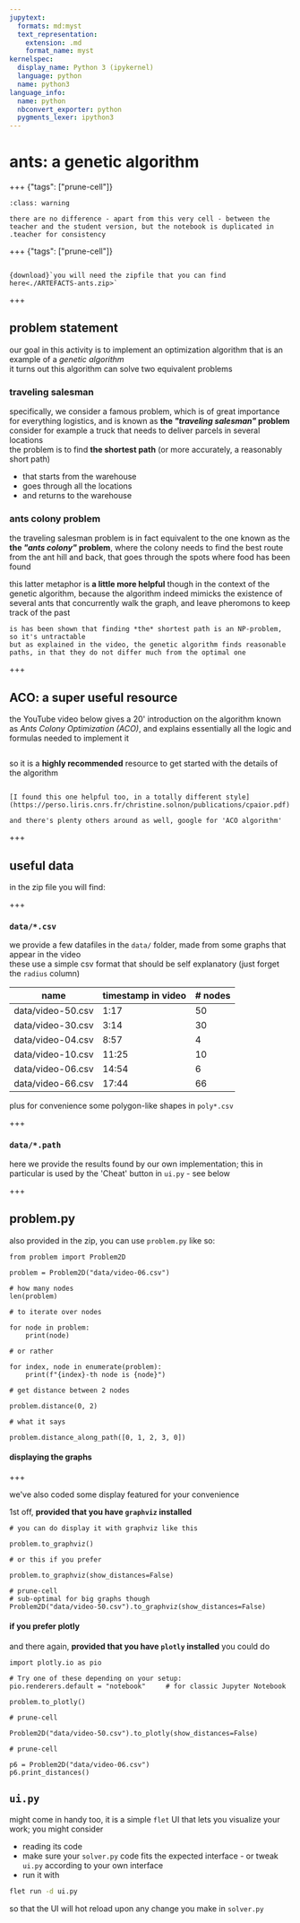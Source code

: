 ```yaml
---
jupytext:
  formats: md:myst
  text_representation:
    extension: .md
    format_name: myst
kernelspec:
  display_name: Python 3 (ipykernel)
  language: python
  name: python3
language_info:
  name: python
  nbconvert_exporter: python
  pygments_lexer: ipython3
---
```


# ants: a genetic algorithm

+++ {"tags": ["prune-cell"]}

````{admonition} nothing to prune
:class: warning

there are no difference - apart from this very cell - between the teacher and the student version, but the notebook is duplicated in .teacher for consistency
````

+++ {"tags": ["prune-cell"]}

```{admonition} grab the zip for starters

{download}`you will need the zipfile that you can find here<./ARTEFACTS-ants.zip>`
```

+++

## problem statement

our goal in this activity is to implement an optimization algorithm that is an example of a *genetic algorithm*  
it turns out this algorithm can solve two equivalent problems

### traveling salesman

specifically, we consider a famous problem, which is of great importance for everything logistics, and is known as **the *"traveling salesman"* problem**  
consider for example a truck that needs to deliver parcels in several locations  
the problem is to find **the shortest path** (or more accurately, a reasonably short path)

- that starts from the warehouse
- goes through all the locations
- and returns to the warehouse

### ants colony problem

the traveling salesman problem is in fact equivalent to the one known as the **the *"ants colony"* problem**, where the colony needs to find the best route from the ant hill and back, that goes through the spots where food has been found  

this latter metaphor is **a little more helpful** though in the context of the genetic algorithm, because the algorithm indeed mimicks the existence of several ants that concurrently walk the graph, and leave pheromons to keep track of the past

```{admonition} not *the* shortest path
is has been shown that finding *the* shortest path is an NP-problem, so it's untractable  
but as explained in the video, the genetic algorithm finds reasonable paths, in that they do not differ much from the optimal one
```

+++

## ACO: a super useful resource

the YouTube video below gives a 20' introduction on the algorithm known as *Ants Colony Optimization (ACO)*, and explains essentially all the logic and formulas needed to implement it  
```{iframe} https://www.youtube.com/embed/u7bQomllcJw?rel=0&amp;controls=1
```
so it is a **highly recommended** resource to get started with the details of the algorithm

```{admonition} not a video fan ?

[I found this one helpful too, in a totally different style](https://perso.liris.cnrs.fr/christine.solnon/publications/cpaior.pdf)

and there's plenty others around as well, google for 'ACO algorithm'
```

+++

## useful data

in the zip file you will find:

+++

### `data/*.csv`

we provide a few datafiles in the `data/` folder, made from some graphs that appear in the video  
these use a simple csv format that should be self explanatory (just forget the `radius` column)

| name | timestamp in video | # nodes |
|-|-|-|
| data/video-50.csv | 1:17 | 50 |
| data/video-30.csv | 3:14 | 30 |
| data/video-04.csv | 8:57 | 4 |
| data/video-10.csv | 11:25 | 10 |
| data/video-06.csv | 14:54 | 6 |
| data/video-66.csv | 17:44 | 66 |

plus for convenience some polygon-like shapes in `poly*.csv`

+++

### `data/*.path`

here we provide the results found by our own implementation; this in particular is used by the 'Cheat' button in `ui.py` - see below

+++

## problem.py

also provided in the zip, you can use `problem.py` like so:

```{code-cell} ipython3
from problem import Problem2D

problem = Problem2D("data/video-06.csv")
```

```{code-cell} ipython3
# how many nodes
len(problem)
```

```{code-cell} ipython3
# to iterate over nodes

for node in problem:
    print(node)
```

```{code-cell} ipython3
# or rather

for index, node in enumerate(problem):
    print(f"{index}-th node is {node}")
```

```{code-cell} ipython3
# get distance between 2 nodes

problem.distance(0, 2)
```

```{code-cell} ipython3
# what it says

problem.distance_along_path([0, 1, 2, 3, 0])
```

#### displaying the graphs

+++

we've also coded some display featured for your convenience

1st off, **provided that you have `graphviz` installed**

```{code-cell} ipython3
# you can do display it with graphviz like this

problem.to_graphviz()
```

```{code-cell} ipython3
# or this if you prefer

problem.to_graphviz(show_distances=False)
```

```{code-cell} ipython3
# prune-cell
# sub-optimal for big graphs though
Problem2D("data/video-50.csv").to_graphviz(show_distances=False)
```

#### if you prefer plotly

and there again, **provided that you have `plotly` installed** you could do

```{code-cell} ipython3
import plotly.io as pio

# Try one of these depending on your setup:
pio.renderers.default = "notebook"     # for classic Jupyter Notebook
```

```{code-cell} ipython3
problem.to_plotly()
```

```{code-cell} ipython3
# prune-cell 

Problem2D("data/video-50.csv").to_plotly(show_distances=False)
```

```{code-cell} ipython3
# prune-cell

p6 = Problem2D("data/video-06.csv")
p6.print_distances()
```

## `ui.py`

might come in handy too, it is a simple `flet` UI that lets you visualize your work; you might consider

- reading its code
- make sure your `solver.py` code fits the expected interface - or tweak `ui.py` according to your own interface
- run it with
```bash
flet run -d ui.py
```
so that the UI will hot reload upon any change you make in `solver.py`

